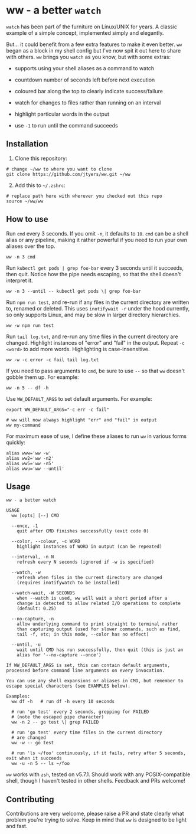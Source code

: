 # ww - a better `watch`

`watch` has been part of the furniture on Linux/UNIX for years. A classic example of a simple concept, implemented simply and elegantly.

But...  it could benefit from a few extra features to make it even better. `ww` began as a block in my shell config but I've now spit it out here to share with others.  `ww` brings you `watch` as you know, but with some extras:

* supports using your shell aliases as a command to watch

* countdown number of seconds left before next execution

* coloured bar along the top to clearly indicate success/failure

* watch for changes to files rather than running on an interval

* highlight particular words in the output

* use `-1` to run until the command succeeds

## Installation

1. Clone this repository:

```
# change ~/ww to where you want to clone
git clone https://github.com/jtyers/ww.git ~/ww
```

2. Add this to `~/.zshrc`:

```
# replace path here with wherever you checked out this repo
source ~/ww/ww
```

## How to use

Run `cmd` every 3 seconds. If you omit `-n`, it defaults to `10`. `cmd` can be a shell alias or any pipeline, making it rather powerful if you need to run your own aliases over the top.

```
ww -n 3 cmd
```

Run `kubectl get pods | grep foo-bar` every 3 seconds until it succeeds, then quit. Notice how the pipe needs escaping, so that the shell doesn't interpret it.

```
ww -n 3 --until -- kubectl get pods \| grep foo-bar
```

Run `npm run test`, and re-run if any files in the current directory are written to, renamed or deleted. This uses `inotifywait -r` under the hood currently, so only supports Linux, and may be slow in larger directory hierarchies.

```
ww -w npm run test
```

Run `tail log.txt`, and re-run any time files in the current directory are changed. Highlight instances of "error" and "fail" in the output. Repeat `-c <word>` to add more words. Highlighting is case-insensitive.

```
ww -w -c error -c fail tail log.txt
```

If you need to pass arguments to `cmd`, be sure to use `--` so that `ww` doesn't gobble them up. For example:

```
ww -n 5 -- df -h
```

Use `WW_DEFAULT_ARGS` to set default arguments. For example:
```
export WW_DEFAULT_ARGS="-c err -c fail"

# ww will now always highlight "err" and "fail" in output
ww my-command
```

For maximum ease of use, I define these aliases to run `ww` in various forms quickly:
```
alias www='ww -w'
alias ww2='ww -n2'
alias ww5='ww -n5'
alias wwu='ww --until'
```

## Usage

```
ww - a better watch

USAGE
  ww [opts] [--] CMD

  --once, -1
    quit after CMD finishes successfully (exit code 0)

  --color, --colour, -c WORD
    highlight instances of WORD in output (can be repeated)

  --interval, -n N
    refresh every N seconds (ignored if -w is specified)

  --watch, -w
    refresh when files in the current directory are changed
    (requires inotifywatch to be installed)

  --watch-wait, -W SECONDS
    when --watch is used, ww will wait a short period after a
    change is detected to allow related I/O operations to complete
    (default: 0.25)

  --no-capture, -n
    allow underlying command to print straight to terminal rather
    than capturing output (used for slower commands, such as find,
    tail -f, etc; in this mode, --color has no effect)

  --until, -u
    wait until CMD has run successfully, then quit (this is just an
    alias for '--no-capture --once')

If WW_DEFAULT_ARGS is set, this can contain default arguments, processed before command line arguments on every invocation.

You can use any shell expansions or aliases in CMD, but remember to escape special characters (see EXAMPLES below).

Examples:
  ww df -h   # run df -h every 10 seconds

  # run 'go test' every 2 seconds, grepping for FAILED 
  # (note the escaped pipe character)
  ww -n 2 -- go test \| grep FAILED
  
  # run 'go test' every time files in the current directory
  # are changed
  ww -w -- go test
  
  # run 'ls ~/foo' continuously, if it fails, retry after 5 seconds, exit when it succeeds
  ww -u -n 5 -- ls ~/foo

```

`ww` works with `zsh`, tested on v5.7.1. Should work with any POSIX-compatible shell, though I haven't tested in other shells. Feedback and PRs welcome!


## Contributing

Contributions are very welcome, please raise a PR and state clearly what problem you're trying to solve. Keep in mind that `ww` is designed to be light and fast.
